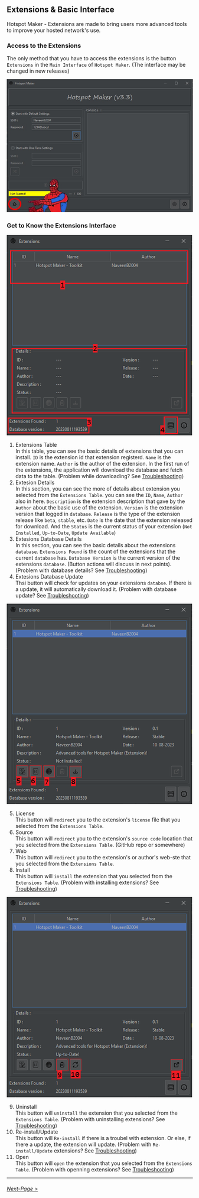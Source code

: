 ## Extensions & Basic Interface

Hotspot Maker  - Extensions are made to bring users more advanced tools to improve your hosted network's use.

### Access to the Extensions

The only method that you have to access the extensions is the button `Extensions` in the `Main Interface` of `Hotspot Maker`. (The interface may be changed in new releases)

![Extensions button in Hotspot Maker](../Media/ExtesionsButton.jpg)

### Get to Know the Extensions Interface

![Interface 0](../Media/Interface0.PNG "Hotspot Maker - Extensions Interface 0")
1. Extensions Table\
   In this table, you can see the basic details of extensions that you can install. `ID` is the extension id that extension registerd. `Name` is the extension name. `Author` is the author of the extension. In the first run of the extensions, the application will download the database and fetch data to the table. (Problem while downloading? See [Troubleshooting][trubelshoot doc])
2. Extesion Details\
   In this section, you can see the more of details about extension you selected from the `Extensions Table`. you can see the `ID`, `Name`, `Author` also in here. `Description` is the extension description that gave by the `Author` about the basic use of the extension. `Version` is the extension version that logged in `database`. `Release` is the type of the extension release like `beta`, `stable`, etc. `Date` is the date that the extension released for download. And the `Status` is the current status of your extension (`Not Installed`, `Up-to-Date`, `Update Available`)
3. Extesions Database Details\
   In this section, you can see the basic details about the extensions `database`. `Extensions Found` is the count of the extensions that the current `database` has. `Database Version` is the current version of the extensions `database`. (Button actions will discuss in next points). (Problem with database details? See [Troubleshooting][trubelshoot doc])
4. Extesions Database Update\
   Thsi button will check for updates on your extensions `databse`. If there is a update, it will automatically download it. (Problem with database update? See [Troubleshooting][trubelshoot doc])

![Interface 1](../Media/Interface1.PNG "Hotspot Maker - Extensions Interface 1")

5. License\
   This button will `redirect` you to the extension's `license` file that you selected from the `Extensions Table`.
6. Source\
   This button will `redirect` you to the extension's `source code` location that you selected from the `Extensions Table`. (GitHub repo or somewhere)
7. Web\
   This button will `redirect` you to the extension's or author's web-ste that you selected from the `Extensions Table`.
8. Install\
   This button will `install` the extension that you selected from the `Extensions Table`. (Problem with installing extensions? See [Troubleshooting][trubelshoot doc])

![Interface 2](../Media/Interface2.PNG "Hotspot Maker - Extensions Interface 2")

9. Uninstall\
    This button will `uninstall` the extension that you selected from the `Extensions Table`. (Problem with uninstalling extensions? See [Troubleshooting][trubelshoot doc])
10. Re-install/Update\
    This button will `Re-install` if there is a troubel with extension. Or else, if there a update, the extension will update. (Problem with `Re-install/Update` extensions? See [Troubleshooting][trubelshoot doc])
11. Open\
    This button will `open` the extension that you selected from the `Extensions Table`. (Problem with openning extensions? See [Troubleshooting][trubelshoot doc])

***

###### [Next-Page >](02.%20Update%20Extensions%20Database.md "Update Extensions Database")
[trubelshoot doc]: 05.%20Troubleshooting.md